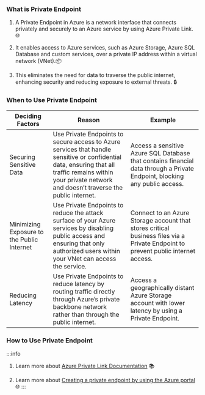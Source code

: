 ### What is Private Endpoint

1. A Private Endpoint in Azure is a network interface that connects privately
   and securely to an Azure service by using Azure Private Link. 🌐

2. It enables access to Azure services, such as Azure Storage, Azure SQL
   Database and custom services, over a private IP address within a virtual network
   (VNet).📦

3. This eliminates the need for data to traverse the public internet, enhancing
   security and reducing exposure to external threats. 🔒

### When to Use Private Endpoint

| Deciding Factors                           | Reason                                                                                                                                                                                                       | Example                                                                                                                           |
| ------------------------------------------ | ------------------------------------------------------------------------------------------------------------------------------------------------------------------------------------------------------------ | --------------------------------------------------------------------------------------------------------------------------------- |
| Securing Sensitive Data                    | Use Private Endpoints to secure access to Azure services that handle sensitive or confidential data, ensuring that all traffic remains within your private network and doesn’t traverse the public internet. | Access a sensitive Azure SQL Database that contains financial data through a Private Endpoint, blocking any public access.        |
| Minimizing Exposure to the Public Internet | Use Private Endpoints to reduce the attack surface of your Azure services by disabling public access and ensuring that only authorized users within your VNet can access the service.                        | Connect to an Azure Storage account that stores critical business files via a Private Endpoint to prevent public internet access. |
| Reducing Latency                           | Use Private Endpoints to reduce latency by routing traffic directly through Azure’s private backbone network rather than through the public internet.                                                        | Access a geographically distant Azure Storage account with lower latency by using a Private Endpoint.                             |

### How to Use Private Endpoint

:::info

1. Learn more about
   [Azure Private Link Documentation](https://learn.microsoft.com/en-us/azure/private-link/private-endpoint-overview)
   📚

2. Learn more about
   [Creating a private endpoint by using the Azure portal](https://learn.microsoft.com/en-us/azure/private-link/create-private-endpoint-portal)
   🌐 
:::
